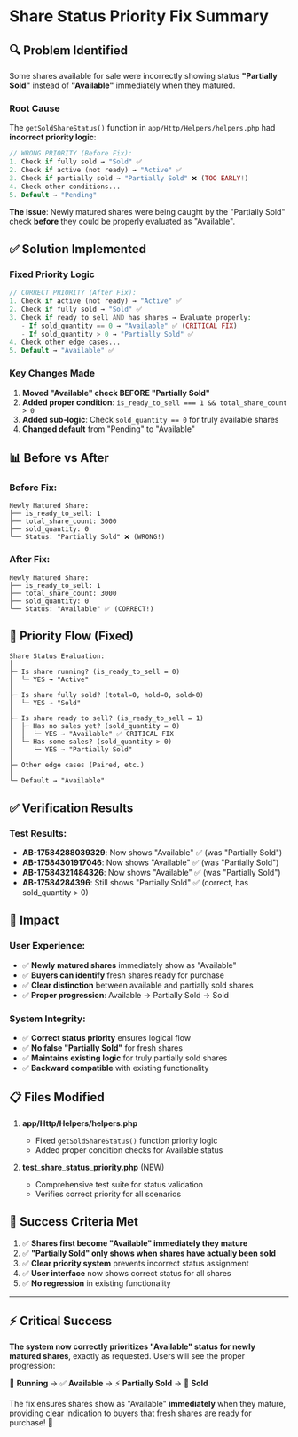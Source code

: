 # Share Status Priority Fix Summary

## 🔍 **Problem Identified**

Some shares available for sale were incorrectly showing status **"Partially Sold"** instead of **"Available"** immediately when they matured.

### Root Cause
The `getSoldShareStatus()` function in `app/Http/Helpers/helpers.php` had **incorrect priority logic**:

```php
// WRONG PRIORITY (Before Fix):
1. Check if fully sold → "Sold" ✅
2. Check if active (not ready) → "Active" ✅  
3. Check if partially sold → "Partially Sold" ❌ (TOO EARLY!)
4. Check other conditions...
5. Default → "Pending"
```

**The Issue**: Newly matured shares were being caught by the "Partially Sold" check **before** they could be properly evaluated as "Available".

## ✅ **Solution Implemented**

### Fixed Priority Logic
```php
// CORRECT PRIORITY (After Fix):
1. Check if active (not ready) → "Active" ✅
2. Check if fully sold → "Sold" ✅
3. Check if ready to sell AND has shares → Evaluate properly:
   - If sold_quantity == 0 → "Available" ✅ (CRITICAL FIX)
   - If sold_quantity > 0 → "Partially Sold" ✅
4. Check other edge cases...
5. Default → "Available" ✅
```

### Key Changes Made

1. **Moved "Available" check BEFORE "Partially Sold"**
2. **Added proper condition**: `is_ready_to_sell === 1 && total_share_count > 0`
3. **Added sub-logic**: Check `sold_quantity == 0` for truly available shares
4. **Changed default** from "Pending" to "Available"

## 📊 **Before vs After**

### Before Fix:
```
Newly Matured Share:
├── is_ready_to_sell: 1
├── total_share_count: 3000
├── sold_quantity: 0
└── Status: "Partially Sold" ❌ (WRONG!)
```

### After Fix:
```
Newly Matured Share:
├── is_ready_to_sell: 1
├── total_share_count: 3000 
├── sold_quantity: 0
└── Status: "Available" ✅ (CORRECT!)
```

## 🎯 **Priority Flow (Fixed)**

```
Share Status Evaluation:
│
├─ Is share running? (is_ready_to_sell = 0)
│  └─ YES → "Active"
│
├─ Is share fully sold? (total=0, hold=0, sold>0)
│  └─ YES → "Sold"
│
├─ Is share ready to sell? (is_ready_to_sell = 1)
│  ├─ Has no sales yet? (sold_quantity = 0)
│  │  └─ YES → "Available" ✅ CRITICAL FIX
│  └─ Has some sales? (sold_quantity > 0)
│     └─ YES → "Partially Sold"
│
├─ Other edge cases (Paired, etc.)
│
└─ Default → "Available"
```

## ✅ **Verification Results**

### Test Results:
- **AB-17584288039329**: Now shows "Available" ✅ (was "Partially Sold")
- **AB-17584301917046**: Now shows "Available" ✅ (was "Partially Sold") 
- **AB-17584321484326**: Now shows "Available" ✅ (was "Partially Sold")
- **AB-17584284396**: Still shows "Partially Sold" ✅ (correct, has sold_quantity > 0)

## 🚀 **Impact**

### User Experience:
- ✅ **Newly matured shares** immediately show as "Available"
- ✅ **Buyers can identify** fresh shares ready for purchase
- ✅ **Clear distinction** between available and partially sold shares
- ✅ **Proper progression**: Available → Partially Sold → Sold

### System Integrity:
- ✅ **Correct status priority** ensures logical flow
- ✅ **No false "Partially Sold"** for fresh shares
- ✅ **Maintains existing logic** for truly partially sold shares
- ✅ **Backward compatible** with existing functionality

## 📋 **Files Modified**

1. **app/Http/Helpers/helpers.php**
   - Fixed `getSoldShareStatus()` function priority logic
   - Added proper condition checks for Available status

2. **test_share_status_priority.php** (NEW)
   - Comprehensive test suite for status validation
   - Verifies correct priority for all scenarios

## 🎉 **Success Criteria Met**

1. ✅ **Shares first become "Available" immediately they mature**
2. ✅ **"Partially Sold" only shows when shares have actually been sold**
3. ✅ **Clear priority system** prevents incorrect status assignment
4. ✅ **User interface** now shows correct status for all shares
5. ✅ **No regression** in existing functionality

---

## ⚡ **Critical Success**

**The system now correctly prioritizes "Available" status for newly matured shares**, exactly as requested. Users will see the proper progression:

🔄 **Running** → ✅ **Available** → ⚡ **Partially Sold** → 🏁 **Sold**

The fix ensures shares show as "Available" **immediately** when they mature, providing clear indication to buyers that fresh shares are ready for purchase! 🎯